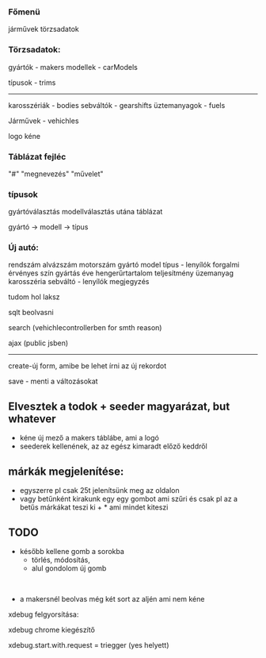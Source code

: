 ### Főmenü
járművek törzsadatok
### Törzsadatok:
gyártók - makers
modellek - carModels

típusok - trims
<hr>
karosszériák - bodies
sebváltók - gearshifts
üztemanyagok - fuels

Járművek - vehichles




logo kéne

### Táblázat fejléc
"#" "megnevezés" "művelet" 

### típusok
gyártóválasztás
modellválasztás
utána táblázat

gyártó -> modell -> típus

### Új autó:



rendszám alvázszám motorszám
gyártó model típus - lenyílók
forgalmi érvényes szín
gyártás éve hengerűrtartalom teljesítmény
üzemanyag karosszéria sebváltó - lenyílók
megjegyzés




tudom hol laksz



sqlt beolvasni

search (vehichlecontrollerben for smth reason)

ajax (public jsben)





<hr>

create-új form, amibe be lehet írni az új rekordot

save - menti a változásokat



## Elvesztek a todok + seeder magyarázat, but whatever

- kéne új mező a makers táblábe, ami a logó
- seederek kellenének, az az egész kimaradt előző keddről



## márkák megjelenítése:

- egyszerre pl csak 25t jelenítsünk meg az oldalon
- vagy betűnként kirakunk egy egy gombot ami szűri és csak pl az a betűs márkákat teszi ki + * ami mindet kiteszi


## TODO

- később kellene gomb a sorokba
  - törlés, módosítás, 
  - alul gondolom új gomb

​	

- a makersnél beolvas még két sort az aljén ami nem kéne



xdebug felgyorsítása:

xdebug chrome kiegészítő

xdebug.start.with.request = triegger (yes helyett)